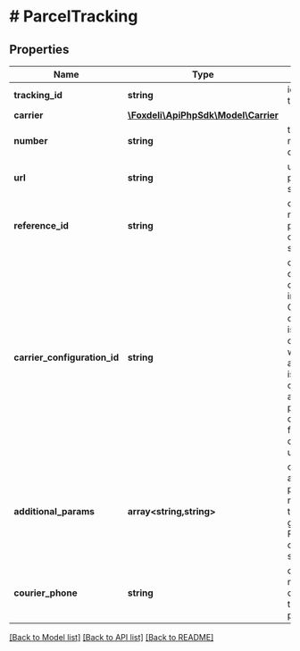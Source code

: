 # # ParcelTracking

## Properties

Name | Type | Description | Notes
------------ | ------------- | ------------- | -------------
**tracking_id** | **string** | identifier of this tracking |
**carrier** | [**\Foxdeli\ApiPhpSdk\Model\Carrier**](Carrier.md) |  |
**number** | **string** | tracking number in carrier system | [optional]
**url** | **string** | url of tracking page in carrier system | [optional]
**reference_id** | **string** | optional id to reference parcel in carrier tracking system | [optional]
**carrier_configuration_id** | **string** | optional id of carrier configuration in Foxdeli. Carrier configuration is used for communication with carrier api. If no value is provided and carrier requires authorization, primary carrier configuration for given carrier will be used. | [optional]
**additional_params** | **array<string,string>** | optional additional parameters related to tracking of given parcel.  Parameters are carrier specific. | [optional]
**courier_phone** | **string** | optional phone number of courier that is transporting parcel | [optional]

[[Back to Model list]](../../README.md#models) [[Back to API list]](../../README.md#endpoints) [[Back to README]](../../README.md)
